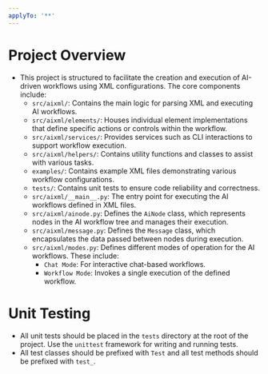 ```yaml
---
applyTo: '**'
---
```

# Project Overview
- This project is structured to facilitate the creation and execution of AI-driven workflows using XML configurations. The core components include:
  - `src/aixml/`: Contains the main logic for parsing XML and executing AI workflows.
  - `src/aixml/elements/`: Houses individual element implementations that define specific actions or controls within the workflow.
  - `src/aixml/services/`: Provides services such as CLI interactions to support workflow execution.
  - `src/aixml/helpers/`: Contains utility functions and classes to assist with various tasks.
  - `examples/`: Contains example XML files demonstrating various workflow configurations.
  - `tests/`: Contains unit tests to ensure code reliability and correctness.
  - `src/aixml/__main__.py`: The entry point for executing the AI workflows defined in XML files.
  - `src/aixml/ainode.py`: Defines the `AiNode` class, which represents nodes in the AI workflow tree and manages their execution.
  - `src/aixml/message.py`: Defines the `Message` class, which encapsulates the data passed between nodes during execution.
  - `src/aixml/modes.py`: Defines different modes of operation for the AI workflows. These include:
    - `Chat Mode`: For interactive chat-based workflows.
    - `Workflow Mode`: Invokes a single execution of the defined workflow.

# Unit Testing
- All unit tests should be placed in the `tests` directory at the root of the project. Use the `unittest` framework for writing and running tests. 
- All test classes should be prefixed with `Test` and all test methods should be prefixed with `test_`.
